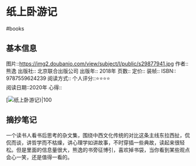 # 纸上卧游记
#books 
## 基本信息

图片::https://img2.doubanio.com/view/subject/l/public/s29877941.jpg 
作者:: 熊逸
出版社:: 北京联合出版公司
出版年:: 2018年
页数:: 
定价:: 
装帧:: 
ISBN:: 9787559624239
阅读方式::
个人评分::⭐⭐⭐⭐  
阅读日期::2020年
心得::

 [![纸上卧游记}|100](https://img2.doubanio.com/view/subject/l/public/s29877941.jpg )

## 摘抄笔记

一个读书人看书后思考的杂文集，围绕中西文化传统的对比这条主线东拉西扯，侃侃而谈，讲哲学而不枯燥，讲心理学如讲故事，不时穿插一些典故，读起来很轻松。但是里面的信息量很大，熊逸的书旁征博引，喜欢掉书袋，当你看到某些观点会心一笑，还是值得一看的。